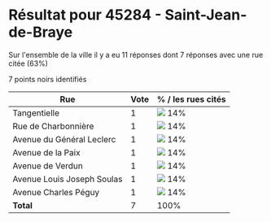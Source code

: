 # Résultat pour 45284 - Saint-Jean-de-Braye

Sur l'ensemble de la ville il y a eu 11 réponses dont 7 réponses avec une rue citée (63%)

7 points noirs identifiés

| Rue | Vote | % / les rues cités|
|-----|------|-------------------|
| Tangentielle | 1 | <img src="../../img/bar_14.gif" />&nbsp;14%|
| Rue de Charbonnière | 1 | <img src="../../img/bar_14.gif" />&nbsp;14%|
| Avenue du Général Leclerc | 1 | <img src="../../img/bar_14.gif" />&nbsp;14%|
| Avenue de la Paix | 1 | <img src="../../img/bar_14.gif" />&nbsp;14%|
| Avenue de Verdun | 1 | <img src="../../img/bar_14.gif" />&nbsp;14%|
| Avenue Louis Joseph Soulas | 1 | <img src="../../img/bar_14.gif" />&nbsp;14%|
| Avenue Charles Péguy | 1 | <img src="../../img/bar_14.gif" />&nbsp;14%|
| **Total** | 7 | 100%|

